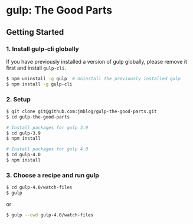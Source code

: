 # gulp: The Good Parts

## Getting Started

### 1. Install gulp-cli globally

If you have previously installed a version of gulp globally, please remove it first and install `gulp-cli`.

```bash
$ npm uninstall -g gulp  # Uninstall the previously installed gulp
$ npm install -g gulp-cli
```

### 2. Setup

```bash
$ git clone git@github.com:jmblog/gulp-the-good-parts.git
$ cd gulp-the-good-parts

# Install packages for gulp 3.9
$ cd gulp-3.9
$ npm install

# Install packages for gulp 4.0
$ cd gulp-4.0
$ npm install
```

### 3. Choose a recipe and run gulp

```bash
$ cd gulp-4.0/watch-files
$ gulp
```

or

```bash
$ gulp --cwd gulp-4.0/watch-files
```
